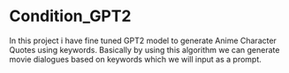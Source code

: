 # Condition_GPT2
In this project i have fine tuned GPT2 model to generate Anime Character Quotes using keywords. Basically by using this algorithm we can generate movie dialogues based on keywords which we will input as a prompt.
